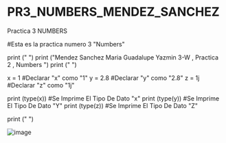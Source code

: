 # PR3_NUMBERS_MENDEZ_SANCHEZ
Practica 3 NUMBERS

#Esta es la practica numero 3 "Numbers"

print (" ")
print ("Mendez Sanchez Maria Guadalupe Yazmin   3-W , Practica 2 , Numbers ")
print (" ")


x = 1     #Declarar  "x"  como  "1"
y = 2.8   #Declarar  "y"  como  "2.8"
z = 1j    #Declarar  "z"  como  "1j"

print (type(x))   #Se Imprime El Tipo De Dato "x"
print (type(y))   #Se Imprime El Tipo De Dato "Y"
print (type(z))   #Se Imprime El Tipo De Dato "Z"

print (" ")


![image](https://github.com/user-attachments/assets/a1282fb7-8a93-4ff7-8073-f4116e42136f)

